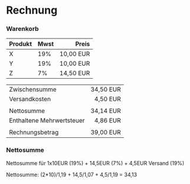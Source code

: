 # Rechnung

### Warenkorb
|Produkt|Mwst|Preis|
|---|---|---:|
|X|19% | 10,00 EUR |
|Y|19% | 10,00 EUR |
|Z|7% | 14,50 EUR |


| | |
|---|---:|
|Zwischensumme |34,50 EUR
|Versandkosten | 4,50 EUR
| | |
|Nettosumme | 34,14 EUR
|Enthaltene Mehrwertsteuer | 4,86 EUR
| | |
|Rechnungsbetrag | 39,00 EUR


### Nettosumme
Nettosumme für 1x10EUR (19%) + 14,5EUR (7%) + 4,5EUR Versand (19%)

Nettosumme: (2*10)/1,19 + 14,5/1,07 + 4,5/1,19 = 34,13
